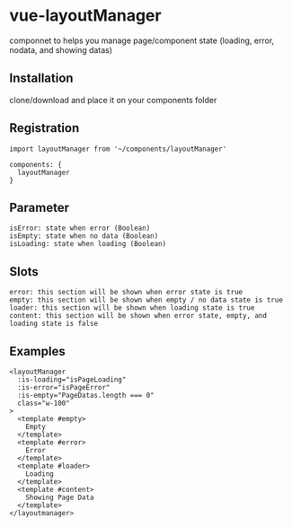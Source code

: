 # vue-layoutManager
componnet to helps you manage page/component state (loading, error, nodata, and showing datas)


## Installation 
clone/download and place it on your components folder

## Registration

    import layoutManager from '~/components/layoutManager'
    
    components: {
      layoutManager
    }
    
## Parameter
    
    isError: state when error (Boolean)
    isEmpty: state when no data (Boolean)
    isLoading: state when loading (Boolean)
    
    
## Slots 

    error: this section will be shown when error state is true
    empty: this section will be shown when empty / no data state is true
    loader: this section will be shown when loading state is true
    content: this section will be shown when error state, empty, and loading state is false
    
    
## Examples

    <layoutManager
      :is-loading="isPageLoading"
      :is-error="isPageError"
      :is-empty="PageDatas.length === 0"
      class="w-100"
    >
      <template #empty>
        Empty
      </template>
      <template #error>
        Error
      </template>
      <template #loader>
        Loading
      </template>
      <template #content>
        Showing Page Data
      </template>
    </layoutmanager>

  
